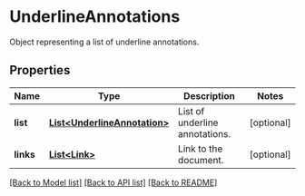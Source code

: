﻿
# UnderlineAnnotations
Object representing a list of underline annotations.

## Properties
Name | Type | Description | Notes
------------ | ------------- | ------------- | -------------
**list** | [**List&lt;UnderlineAnnotation&gt;**](UnderlineAnnotation.md) | List of underline annotations. | [optional]
**links** | [**List&lt;Link&gt;**](Link.md) | Link to the document. | [optional]


[[Back to Model list]](../../README.md#documentation-for-models) [[Back to API list]](../../README.md#documentation-for-api-endpoints) [[Back to README]](../../README.md)


